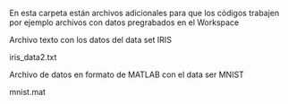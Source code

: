 En esta carpeta están archivos adicionales para que los códigos trabajen por ejemplo archivos con datos pregrabados en el Workspace

Archivo texto con los datos del data set IRIS

iris_data2.txt


Archivo de datos en formato de MATLAB con el data ser MNIST

mnist.mat
